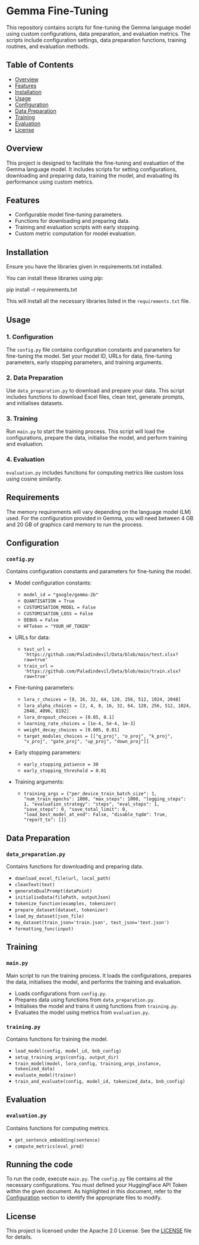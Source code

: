 # Gemma Fine-Tuning

This repository contains scripts for fine-tuning the Gemma language model using custom configurations, data preparation, and evaluation metrics. The scripts include configuration settings, data preparation functions, training routines, and evaluation methods.

## Table of Contents

- [Overview](#overview)
- [Features](#features)
- [Installation](#installation)
- [Usage](#usage)
- [Configuration](#configuration)
- [Data Preparation](#data-preparation)
- [Training](#training)
- [Evaluation](#evaluation)
- [License](#license)

## Overview

This project is designed to facilitate the fine-tuning and evaluation of the Gemma language model. It includes scripts for setting configurations, downloading and preparing data, training the model, and evaluating its performance using custom metrics.

## Features

- Configurable model fine-tuning parameters.
- Functions for downloading and preparing data.
- Training and evaluation scripts with early stopping.
- Custom metric computation for model evaluation.

## Installation

Ensure you have the libraries given in requirements.txt installed.

You can install these libraries using pip:

pip install -r requirements.txt

This will install all the necessary libraries listed in the `requirements.txt` file.

## Usage

### 1. Configuration

The `config.py` file contains configuration constants and parameters for fine-tuning the model. Set your model ID, URLs for data, fine-tuning parameters, early stopping parameters, and training arguments.

### 2. Data Preparation

Use `data_preparation.py` to download and prepare your data. This script includes functions to download Excel files, clean text, generate prompts, and initialises datasets.

### 3. Training

Run `main.py` to start the training process. This script will load the configurations, prepare the data, initialise the model, and perform training and evaluation.

### 4. Evaluation

`evaluation.py` includes functions for computing metrics like custom loss using cosine similarity.

## Requirements

The memory requirements will vary depending on the language model (LM) used. For the configuration provided in Gemma, you will need between 4 GB and 20 GB of graphics card memory to run the process.

## Configuration

### `config.py`

Contains configuration constants and parameters for fine-tuning the model.

- Model configuration constants:
  - `model_id = "google/gemma-2b"`
  - `QUANTISATION = True`
  - `CUSTOMISATION_MODEL = False`
  - `CUSTOMISATION_LOSS = False`
  - `DEBUG = False`
  - `HFToken = "YOUR_HF_TOKEN"`

- URLs for data:
  - `test_url = 'https://github.com/Paladindevil/Data/blob/main/test.xlsx?raw=true'`
  - `train_url = 'https://github.com/Paladindevil/Data/blob/main/train.xlsx?raw=true'`

- Fine-tuning parameters:
  - `lora_r_choices = [8, 16, 32, 64, 128, 256, 512, 1024, 2048]`
  - `lora_alpha_choices = [2, 4, 8, 16, 32, 64, 128, 256, 512, 1024, 2048, 4096, 8192]`
  - `lora_dropout_choices = [0.05, 0.1]`
  - `learning_rate_choices = [1e-4, 5e-4, 1e-3]`
  - `weight_decay_choices = [0.005, 0.01]`
  - `target_modules_choices = [["q_proj", "o_proj", "k_proj", "v_proj", "gate_proj", "up_proj", "down_proj"]]`

- Early stopping parameters:
  - `early_stopping_patience = 30`
  - `early_stopping_threshold = 0.01`

- Training arguments:
  - `training_args = {"per_device_train_batch_size": 1, "num_train_epochs": 1000, "max_steps": 1000, "logging_steps": 1, "evaluation_strategy": "steps", "eval_steps": 1, "save_steps": 0, "save_total_limit": 0, "load_best_model_at_end": False, "disable_tqdm": True, "report_to": []}`

## Data Preparation

### `data_preparation.py`

Contains functions for downloading and preparing data.

- `download_excel_file(url, local_path)`
- `cleanText(text)`
- `generateDualPrompt(dataPoint)`
- `initialiseData(filePath, outputJson)`
- `tokenize_function(examples, tokenizer)`
- `prepare_dataset(dataset, tokenizer)`
- `load_my_dataset(json_file)`
- `my_dataset(train_json='train.json', test_json='test.json')`
- `formatting_func(input)`

## Training

### `main.py`

Main script to run the training process. It loads the configurations, prepares the data, initialises the model, and performs the training and evaluation.

- Loads configurations from `config.py`.
- Prepares data using functions from `data_preparation.py`.
- Initialises the model and trains it using functions from `training.py`.
- Evaluates the model using metrics from `evaluation.py`.

### `training.py`

Contains functions for training the model.

- `load_model(config, model_id, bnb_config)`
- `setup_training_args(config, output_dir)`
- `train_model(model, lora_config, training_args_instance, tokenized_data)`
- `evaluate_model(trainer)`
- `train_and_evaluate(config, model_id, tokenized_data, bnb_config)`

## Evaluation

### `evaluation.py`

Contains functions for computing metrics.

- `get_sentence_embedding(sentence)`
- `compute_metrics(eval_pred)`

## Running the code

To run the code, execute `main.py`. The `config.py` file contains all the necessary configurations. You must defined your HuggingFace API Token within the given document. As highlighted in this document, refer to the [Configuration](#configuration) section to identify the appropriate files to modify.

## License

This project is licensed under the Apache 2.0 License. See the [LICENSE](https://www.apache.org/licenses/LICENSE-2.0) file for details.